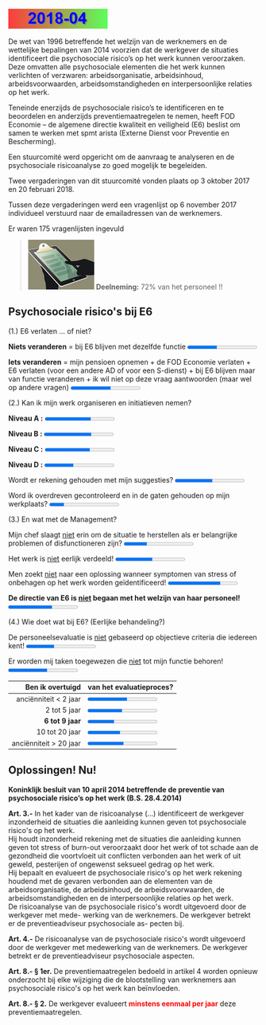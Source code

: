 <link rel="stylesheet" href="Ulysses.css">

![](2014-08.gif)

De wet van 1996 betreffende het welzijn van de werknemers en de wettelijke bepalingen van 2014 voorzien dat de werkgever de situaties identificeert die psychosociale risico’s op het werk kunnen veroorzaken. Deze omvatten alle psychosociale elementen die het werk kunnen verlichten of verzwaren: arbeidsorganisatie, arbeidsinhoud, arbeidsvoorwaarden, 
arbeidsomstandigheden en interpersoonlijke relaties op het werk.  

Teneinde enerzijds de psychosociale risico’s te identificeren en te beoordelen en anderzijds preventiemaatregelen te nemen, heeft FOD Economie – de algemene directie kwaliteit en 
veiligheid (E6) beslist om samen te werken met spmt arista (Externe Dienst voor Preventie en Bescherming).  

Een stuurcomité werd opgericht om de aanvraag te analyseren en de 
psychosociale risicoanalyse zo goed mogelijk te begeleiden.

Twee vergaderingen van dit stuurcomité vonden plaats op 3 oktober 2017 en 20 februari 2018.

Tussen deze vergaderingen werd een vragenlijst op 6 november 2017 individueel verstuurd naar de
emailadressen van de werknemers.

<p class="tagit">Er waren 175 vragenlijsten ingevuld</p>  

> ![](tx_reponse.jpg) **Deelneming:** 72% van het personeel !!

## Psychosociale risico's bij E6

<p class="tagit">(1.) E6 verlaten ... of niet?</p>  

**Niets veranderen** = bij E6 blijven met dezelfde functie <progress value="73" max="173">

**Iets veranderen** = mijn pensioen opnemen + de FOD Economie verlaten + E6 verlaten (voor een andere AD of voor een S-dienst) + bij E6 blijven maar van functie veranderen + ik wil niet op deze vraag aantwoorden (maar wel op andere vragen) <progress value="100" max="173">

<div style="page-break-after: always;"></div>

<p class="tagit">(2.) Kan ik mijn werk organiseren en initiatieven nemen?</p>  

**Niveau A :** <progress value="1.99" max="3">

**Niveau B :** <progress value="2.05" max="3">

**Niveau C :** <progress value="1.93" max="3">

**Niveau D :** <progress value="1.25" max="3">

Wordt er rekening gehouden met mijn suggesties?  <progress value="54" max="100">

Word ik overdreven gecontroleerd en in de gaten gehouden op mijn werkplaats?  <progress value="21" max="100">

<p class="tagit">(3.) En wat met de Management?</p>  

Mijn chef slaagt <u>niet</u> erin om de situatie te herstellen als er belangrijke problemen of disfunctioneren zijn?  <progress value="33" max="100">

Het werk is <u>niet</u> eerlijk verdeeld!  <progress value="53" max="100">

Men zoekt <u>niet</u> naar een oplossing wanneer symptomen van stress of onbehagen op het werk worden geïdentificeerd! <progress value="75" max="100">

**De directie van E6 is <u>niet</u> begaan met het welzijn van haar personeel!** <progress value="63" max="100">

<p class="tagit">(4.) Wie doet wat bij E6? (Eerlijke behandeling?)</p>  

 De personeelsevaluatie is <u>niet</u> gebaseerd op objectieve criteria die iedereen kent!  <progress value="40" max="100">

Er worden mij taken toegewezen die <u>niet</u> tot mijn functie behoren!  <progress value="56" max="100">

| Ben ik overtuigd | van het evaluatieproces? |
| ---: | :--- |
| anciënniteit &lt; 2 jaar | <progress value="1.71" max="3"> |
| 2 tot 5 jaar |  <progress value="1.49" max="3"> |
| **6 tot 9 jaar** | <progress value="1.15" max="3"> |
| 10 tot 20 jaar | <progress value="1.41" max="3"> |
| anciënniteit &gt; 20 jaar | <progress value="1.56" max="3"> |

## Oplossingen! Nu!

**Koninklijk besluit van 10 april 2014 betreffende de preventie van psychosociale risico’s op het werk (B.S. 28.4.2014)**  

**Art. 3.-**  In het kader van de risicoanalyse (...) identificeert de werkgever inzonderheid de situaties die aanleiding kunnen geven tot psychosociale risico's op het werk.  
Hij houdt inzonderheid rekening met de situaties die aanleiding kunnen geven tot stress of burn-out veroorzaakt door het werk of tot schade aan de gezondheid die voortvloeit uit conflicten verbonden aan het werk of uit geweld, pesterijen of ongewenst seksueel gedrag op het werk.  
Hij bepaalt en evalueert de psychosociale risico's op het werk rekening houdend met de gevaren 
verbonden aan de elementen van de arbeidsorganisatie, de arbeidsinhoud, de arbeidsvoorwaarden, de arbeidsomstandigheden en de interpersoonlijke relaties op het werk.  
De risicoanalyse van de psychosociale risico's wordt uitgevoerd door de werkgever met mede-
werking van de werknemers. De werkgever betrekt er de preventieadviseur psychosociale as-
pecten bij.

**Art. 4.-** De risicoanalyse van de psychosociale risico's wordt uitgevoerd door de werkgever met medewerking van de werknemers. De werkgever betrekt er de preventieadviseur psychosociale aspecten.

**Art. 8.- § 1er.** De preventiemaatregelen bedoeld in artikel 4 worden opnieuw onderzocht bij elke wijziging die de blootstelling van werknemers aan psychosociale risico's op het werk kan beïnvloeden. 

**Art. 8.- § 2.** De werkgever evalueert <font color="red"><b>minstens eenmaal per jaar</b></font> deze preventiemaatregelen. 
